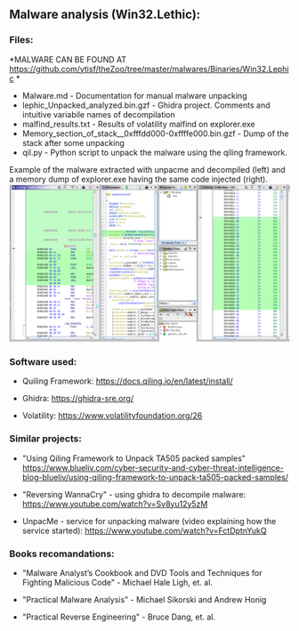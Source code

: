 ## Malware analysis (Win32.Lethic):

### Files:

*MALWARE CAN BE FOUND AT https://github.com/ytisf/theZoo/tree/master/malwares/Binaries/Win32.Lephic *

- Malware.md - Documentation for manual malware unpacking
- lephic_Unpacked_analyzed.bin.gzf - Ghidra project. Comments and intuitive variabile names of decompilation
- malfind_results.txt - Results of volatility malfind on explorer.exe 
- Memory_section_of_stack__0xfffdd000-0xffffe000.bin.gzf - Dump of the stack after some unpacking
- qil.py - Python script to unpack the malware using the qiling framework.


Example of the malware extracted with unpacme and decompiled (left) and a memory dump of explorer.exe having the same code injected (right).
![13](./_resources/802a5092ab5de70c396415afb6314671.png)

### Software used:

- Quiling Framework:
https://docs.qiling.io/en/latest/install/

- Ghidra:
https://ghidra-sre.org/

- Volatility:
https://www.volatilityfoundation.org/26

### Similar projects:

- "Using Qiling Framework to Unpack TA505 packed samples"
https://www.blueliv.com/cyber-security-and-cyber-threat-intelligence-blog-blueliv/using-qiling-framework-to-unpack-ta505-packed-samples/

- "Reversing WannaCry" - using ghidra to decompile malware:
https://www.youtube.com/watch?v=Sv8yu12y5zM

- UnpacMe - service for unpacking malware (video explaining how the service started):
https://www.youtube.com/watch?v=FctDptnYukQ

### Books recomandations:

- "Malware Analyst’s Cookbook and DVD  Tools and Techniques for Fighting Malicious Code" - Michael Hale Ligh, et. al.

- "Practical Malware Analysis" - Michael Sikorski and Andrew Honig

- "Practical Reverse Engineering" - Bruce Dang, et. al.
